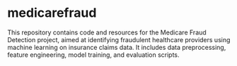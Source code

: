 # medicarefraud
This repository contains code and resources for the Medicare Fraud Detection project, aimed at identifying fraudulent healthcare providers using machine learning on insurance claims data. It includes data preprocessing, feature engineering, model training, and evaluation scripts.
